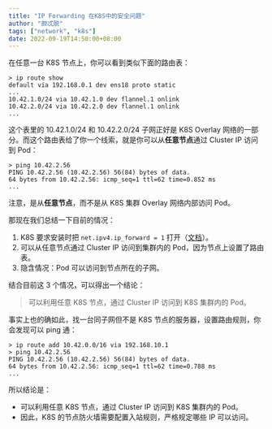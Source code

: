 ```yaml
---
title: "IP Forwarding 在K8S中的安全问题"
author: "颇忒脱"
tags: ["network", "k8s"]
date: 2022-09-19T14:50:00+08:00
---
```


<!--more-->

在任意一台 K8S 节点上，你可以看到类似下面的路由表：

```shell
> ip route show
default via 192.168.0.1 dev ens18 proto static
...
10.42.1.0/24 via 10.42.1.0 dev flannel.1 onlink
10.42.2.0/24 via 10.42.2.0 dev flannel.1 onlink
...
```

这个表里的 10.42.1.0/24 和 10.42.2.0/24 子网正好是 K8S Overlay 网络的一部分。而这个路由表给了你一个线索，就是你可以从**任意节点**通过 Cluster IP 访问到 Pod：

```shell
> ping 10.42.2.56
PING 10.42.2.56 (10.42.2.56) 56(84) bytes of data.
64 bytes from 10.42.2.56: icmp_seq=1 ttl=62 time=0.852 ms
...
```

注意，是从**任意节点**，而不是从 K8S 集群 Overlay 网络内部访问 Pod。

那现在我们总结一下目前的情况：

1. K8S 要求安装时把 `net.ipv4.ip_forward = 1` 打开（[文档][k8s-install-net]）。
2. 可以从任意节点通过 Cluster IP 访问到集群内的 Pod，因为节点上设置了路由表。
3. 隐含情况：Pod 可以访问到节点所在的子网。

结合目前这 3 个情况，可以得出一个结论：

> 可以利用任意 K8S 节点，通过 Cluster IP 访问到 K8S 集群内的 Pod。

事实上也的确如此，找一台同子网但不是 K8S 节点的服务器，设置路由规则，你会发现可以 ping 通：

```shell
> ip route add 10.42.0.0/16 via 192.168.10.1
> ping 10.42.2.56
PING 10.42.2.56 (10.42.2.56) 56(84) bytes of data.
64 bytes from 10.42.2.56: icmp_seq=1 ttl=62 time=0.788 ms
...
```

所以结论是：

* 可以利用任意 K8S 节点，通过 Cluster IP 访问到 K8S 集群内的 Pod。
* 因此，K8S 的节点防火墙需要配置入站规则，严格规定哪些 IP 可以访问。


[k8s-install-net]: https://kubernetes.io/docs/setup/production-environment/container-runtimes/#forwarding-ipv4-and-letting-iptables-see-bridged-traffic
